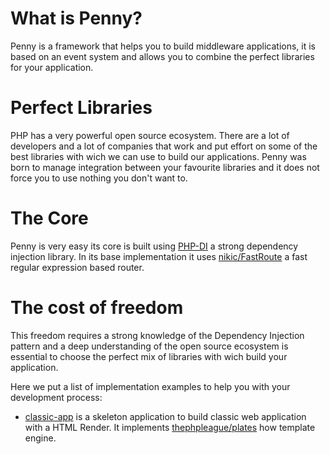 # What is Penny?
Penny is a framework that helps you to build middleware applications, it is based on an event system and allows you to combine the perfect libraries for your application.

# Perfect Libraries
PHP has a very powerful open source ecosystem. There are a lot of developers and a lot of companies that work and put effort  on some of the best libraries with wich we can use to build our applications.
Penny was born to manage integration between your favourite libraries and it does not force you to use nothing you don't want to.

# The Core
Penny is very easy its core is built using [PHP-DI](http://php-di.org) a strong dependency injection library.
In its base implementation it uses [nikic/FastRoute](https://github.com/nikic/FastRoute) a fast regular expression based router.

# The cost of freedom
This freedom requires a strong knowledge of the Dependency Injection pattern and a deep understanding of the open source ecosystem is essential to choose the perfect mix of libraries with wich build your application.

Here we put a list of implementation examples to help you with your development process:

* [classic-app](https://github.com/gianarb/penny-classic-app) is a skeleton application to build classic web application with a HTML Render. It implements [thephpleague/plates](https://github.com/thephpleague/plates) how template engine.
